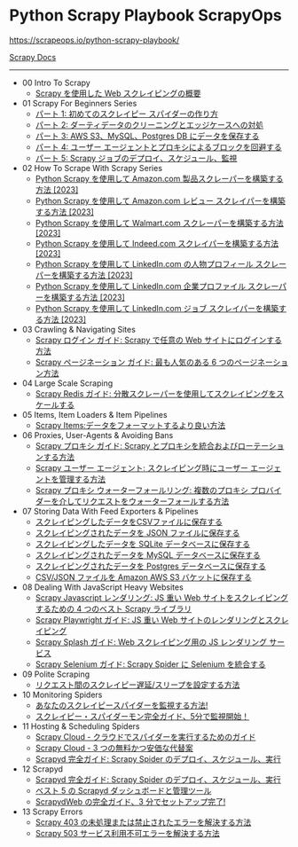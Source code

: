 # Python Scrapy Playbook ScrapyOps

<https://scrapeops.io/python-scrapy-playbook/>

[Scrapy Docs](https://scrapy-docs-ja.readthedocs.io/ja/latest/index.html)

---

- 00 Intro To Scrapy
  - [Scrapy を使用した Web スクレイピングの概要](https://scrapeops.io/python-scrapy-playbook/scrapy-web-scraping-intro/)
- 01 Scrapy For Beginners Series
  - [パート 1: 初めてのスクレイピー スパイダーの作り方](https://scrapeops.io/python-scrapy-playbook/scrapy-beginners-guide/)
  - [パート 2: ダーティデータのクリーニングとエッジケースへの対処](https://scrapeops.io/python-scrapy-playbook/scrapy-beginners-guide-cleaning-data/)
  - [パート 3: AWS S3、MySQL、Postgres DB にデータを保存する](https://scrapeops.io/python-scrapy-playbook/scrapy-beginners-guide-storing-data/)
  - [パート 4: ユーザー エージェントとプロキシによるブロックを回避する](https://scrapeops.io/python-scrapy-playbook/scrapy-beginners-guide-user-agents-proxies/)
  - [パート 5: Scrapy ジョブのデプロイ、スケジュール、監視](https://scrapeops.io/python-scrapy-playbook/scrapy-beginners-guide-deployment-scheduling-monitoring/)
- 02 How To Scrape With Scrapy Series
  - [Python Scrapy を使用して Amazon.com 製品スクレーパーを構築する方法 [2023]](<https://scrapeops.io/python-scrapy-playbook/python-scrapy-amazon-product-scraper/>)
  - [Python Scrapy を使用して Amazon.com レビュー スクレイパーを構築する方法 [2023]](<https://scrapeops.io/python-scrapy-playbook/python-scrapy-amazon-reviews-scraper/>)
  - [Python Scrapy を使用して Walmart.com スクレーパーを構築する方法 [2023]](<https://scrapeops.io/python-scrapy-playbook/python-scrapy-walmart-scraper/>)
  - [Python Scrapy を使用して Indeed.com スクレイパーを構築する方法 [2023]](<https://scrapeops.io/python-scrapy-playbook/python-scrapy-indeed-scraper/>)
  - [Python Scrapy を使用して LinkedIn.com の人物プロフィール スクレーパーを構築する方法 [2023]](<https://scrapeops.io/python-scrapy-playbook/python-scrapy-linkedin-people-scraper/>)
  - [Python Scrapy を使用して LinkedIn.com 企業プロファイル スクレーパーを構築する方法 [2023]](<https://scrapeops.io/python-scrapy-playbook/python-scrapy-linkedin-company-scraper/>)
  - [Python Scrapy を使用して LinkedIn.com ジョブ スクレイパーを構築する方法 [2023]](<https://scrapeops.io/python-scrapy-playbook/python-scrapy-linkedin-jobs-scraper/>)
- 03 Crawling & Navigating Sites
  - [Scrapy ログイン ガイド: Scrapy で任意の Web サイトにログインする方法](https://scrapeops.io/python-scrapy-playbook/scrapy-login-form/)
  - [Scrapy ページネーション ガイド: 最も人気のある 6 つのページネーション方法](https://scrapeops.io/python-scrapy-playbook/scrapy-pagination-guide/)
- 04 Large Scale Scraping
  - [Scrapy Redis ガイド: 分散スクレーパーを使用してスクレイピングをスケールする](https://scrapeops.io/python-scrapy-playbook/scrapy-redis/)
- 05 Items, Item Loaders & Item Pipelines
  - [Scrapy Items:データをフォーマットするより良い方法](https://scrapeops.io/python-scrapy-playbook/scrapy-items/)
- 06 Proxies, User-Agents & Avoiding Bans
  - [Scrapy プロキシ ガイド: Scrapy とプロキシを統合およびローテーションする方法](https://scrapeops.io/python-scrapy-playbook/scrapy-rotating-proxy-guide/)
  - [Scrapy ユーザー エージェント: スクレイピング時にユーザー エージェントを管理する方法](https://scrapeops.io/python-scrapy-playbook/scrapy-managing-user-agents/)
  - [Scrapy プロキシ ウォーターフォールリング: 複数のプロキシ プロバイダーを介してリクエストをウォーターフォールする方法](https://scrapeops.io/python-scrapy-playbook/scrapy-proxy-waterfall-middleware/)
- 07 Storing Data With Feed Exporters & Pipelines
  - [スクレイピングしたデータをCSVファイルに保存する](https://scrapeops.io/python-scrapy-playbook/scrapy-save-csv-files/)
  - [スクレイピングされたデータを JSON ファイルに保存する](https://scrapeops.io/python-scrapy-playbook/scrapy-save-json-files/)
  - [スクレイピングしたデータを SQLite データベースに保存する](https://scrapeops.io/python-scrapy-playbook/scrapy-save-data-sqlite/)
  - [スクレイピングされたデータを MySQL データベースに保存する](https://scrapeops.io/python-scrapy-playbook/scrapy-save-data-mysql/)
  - [スクレイピングされたデータを Postgres データベースに保存する](https://scrapeops.io/python-scrapy-playbook/scrapy-save-data-postgres/)
  - [CSV/JSON ファイルを Amazon AWS S3 バケットに保存する](https://scrapeops.io/python-scrapy-playbook/scrapy-save-aws-s3/)
- 08 Dealing With JavaScript Heavy Websites
  - [Scrapy Javascript レンダリング: JS 重い Web サイトをスクレイピングするための 4 つのベスト Scrapy ライブラリ](https://scrapeops.io/python-scrapy-playbook/scrapy-javascript-rendering-guide/)
  - [Scrapy Playwright ガイド: JS 重い Web サイトのレンダリングとスクレイピング](https://scrapeops.io/python-scrapy-playbook/scrapy-playwright/)
  - [Scrapy Splash ガイド: Web スクレイピング用の JS レンダリング サービス](https://scrapeops.io/python-scrapy-playbook/scrapy-splash/)
  - [Scrapy Selenium ガイド: Scrapy Spider に Selenium を統合する](https://scrapeops.io/python-scrapy-playbook/scrapy-selenium/)
- 09 Polite Scraping
  - [リクエスト間のスクレイピー遅延/スリープを設定する方法](https://scrapeops.io/python-scrapy-playbook/scrapy-delay-between-requests/)
- 10 Monitoring Spiders
  - [あなたのスクレイピースパイダーを監視する方法!](https://scrapeops.io/python-scrapy-playbook/how-to-monitor-scrapy-spiders/)
  - [スクレイピー・スパイダーモン完全ガイド、5分で監視開始！](https://scrapeops.io/python-scrapy-playbook/extensions/scrapy-spidermon-guide/)
- 11 Hosting & Scheduling Spiders
  - [Scrapy Cloud - クラウドでスパイダーを実行するためのガイド](https://scrapeops.io/python-scrapy-playbook/scrapy-cloud/)
  - [Scrapy Cloud - 3 つの無料かつ安価な代替案](https://scrapeops.io/python-scrapy-playbook/scrapy-cloud-alternatives/)
  - [Scrapyd 完全ガイド: Scrapy Spider のデプロイ、スケジュール、実行](https://scrapeops.io/python-scrapy-playbook/extensions/scrapy-scrapyd-guide/)
- 12 Scrapyd
  - [Scrapyd 完全ガイド: Scrapy Spider のデプロイ、スケジュール、実行](https://scrapeops.io/python-scrapy-playbook/extensions/scrapy-scrapyd-guide/)
  - [ベスト 5 の Scrapyd ダッシュボードと管理ツール](https://scrapeops.io/python-scrapy-playbook/best-scrapyd-dashboards-ui)
  - [ScrapydWeb の完全ガイド、3 分でセットアップ完了!](https://scrapeops.io/python-scrapy-playbook/extensions/scrapydweb-guide/)
- 13 Scrapy Errors
  - [Scrapy 403 の未処理または禁止されたエラーを解決する方法](https://scrapeops.io/python-scrapy-playbook/scrapy-403-unhandled-forbidden-error/)
  - [Scrapy 503 サービス利用不可エラーを解決する方法](https://scrapeops.io/python-scrapy-playbook/scrapy-503-service-unavailable-error/)

